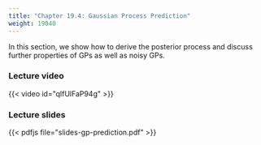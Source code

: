 ```yaml
---
title: "Chapter 19.4: Gaussian Process Prediction"
weight: 19040
---
```

In this section, we show how to derive the posterior process and discuss further properties of GPs as well as noisy GPs.

<!--more-->

### Lecture video

{{< video id="qlfUlFaP94g" >}}

### Lecture slides

{{< pdfjs file="slides-gp-prediction.pdf" >}}
